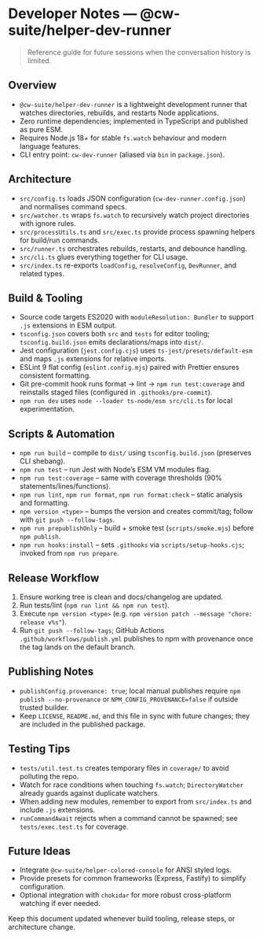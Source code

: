# Developer Notes — @cw-suite/helper-dev-runner

> Reference guide for future sessions when the conversation history is limited.

## Overview
- `@cw-suite/helper-dev-runner` is a lightweight development runner that watches directories, rebuilds, and restarts Node applications.
- Zero runtime dependencies; implemented in TypeScript and published as pure ESM.
- Requires Node.js 18+ for stable `fs.watch` behaviour and modern language features.
- CLI entry point: `cw-dev-runner` (aliased via `bin` in `package.json`).

## Architecture
- `src/config.ts` loads JSON configuration (`cw-dev-runner.config.json`) and normalises command specs.
- `src/watcher.ts` wraps `fs.watch` to recursively watch project directories with ignore rules.
- `src/processUtils.ts` and `src/exec.ts` provide process spawning helpers for build/run commands.
- `src/runner.ts` orchestrates rebuilds, restarts, and debounce handling.
- `src/cli.ts` glues everything together for CLI usage.
- `src/index.ts` re-exports `loadConfig`, `resolveConfig`, `DevRunner`, and related types.

## Build & Tooling
- Source code targets ES2020 with `moduleResolution: Bundler` to support `.js` extensions in ESM output.
- `tsconfig.json` covers both `src` and `tests` for editor tooling; `tsconfig.build.json` emits declarations/maps into `dist/`.
- Jest configuration (`jest.config.cjs`) uses `ts-jest/presets/default-esm` and maps `.js` extensions for relative imports.
- ESLint 9 flat config (`eslint.config.mjs`) paired with Prettier ensures consistent formatting.
- Git pre-commit hook runs format → lint → `npm run test:coverage` and reinstalls staged files (configured in `.githooks/pre-commit`).
- `npm run dev` uses `node --loader ts-node/esm src/cli.ts` for local experimentation.

## Scripts & Automation
- `npm run build` – compile to `dist/` using `tsconfig.build.json` (preserves CLI shebang).
- `npm run test` – run Jest with Node’s ESM VM modules flag.
- `npm run test:coverage` – same with coverage thresholds (90% statements/lines/functions).
- `npm run lint`, `npm run format`, `npm run format:check` – static analysis and formatting.
- `npm version <type>` – bumps the version and creates commit/tag; follow with `git push --follow-tags`.
- `npm run prepublishOnly` – build + smoke test (`scripts/smoke.mjs`) before `npm publish`.
- `npm run hooks:install` – sets `.githooks` via `scripts/setup-hooks.cjs`; invoked from `npm run prepare`.

## Release Workflow
1. Ensure working tree is clean and docs/changelog are updated.
2. Run tests/lint (`npm run lint && npm run test`).
3. Execute `npm version <type>` (e.g. `npm version patch --message "chore: release v%s"`).
4. Run `git push --follow-tags`; GitHub Actions `.github/workflows/publish.yml` publishes to npm with provenance once the tag lands on the default branch.

## Publishing Notes
- `publishConfig.provenance: true`; local manual publishes require `npm publish --no-provenance` or `NPM_CONFIG_PROVENANCE=false` if outside trusted builder.
- Keep `LICENSE`, `README.md`, and this file in sync with future changes; they are included in the published package.

## Testing Tips
- `tests/util.test.ts` creates temporary files in `coverage/` to avoid polluting the repo.
- Watch for race conditions when touching `fs.watch`; `DirectoryWatcher` already guards against duplicate watchers.
- When adding new modules, remember to export from `src/index.ts` and include `.js` extensions.
- `runCommandAwait` rejects when a command cannot be spawned; see `tests/exec.test.ts` for coverage.

## Future Ideas
- Integrate `@cw-suite/helper-colored-console` for ANSI styled logs.
- Provide presets for common frameworks (Express, Fastify) to simplify configuration.
- Optional integration with `chokidar` for more robust cross-platform watching if ever needed.

Keep this document updated whenever build tooling, release steps, or architecture change.
